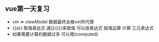 ## vue第一天复习
- vm => viewModel 数据最终会被vm所代理
- {{a}} 取值表达式 通过{{}}来取值 可以放表达式 赋值运算 计算 三元表达式
- 如果需要计算的数据过多 可以用(computed)


